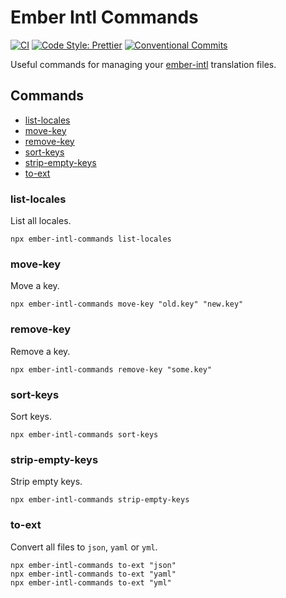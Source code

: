 # Ember Intl Commands

[![CI](https://github.com/bertdeblock/ember-intl-commands/workflows/CI/badge.svg)](https://github.com/bertdeblock/ember-intl-commands/actions?query=workflow%3ACI)
[![Code Style: Prettier](https://img.shields.io/badge/code_style-prettier-ff69b4.svg)](https://github.com/prettier/prettier)
[![Conventional Commits](https://img.shields.io/badge/Conventional%20Commits-1.0.0-yellow.svg)](https://conventionalcommits.org)

Useful commands for managing your [ember-intl](https://github.com/ember-intl/ember-intl) translation files.

## Commands

- [list-locales](#list-locales)
- [move-key](#move-key)
- [remove-key](#remove-key)
- [sort-keys](#sort-keys)
- [strip-empty-keys](#strip-empty-keys)
- [to-ext](#to-ext)

### list-locales

List all locales.

```shell
npx ember-intl-commands list-locales
```

### move-key

Move a key.

```shell
npx ember-intl-commands move-key "old.key" "new.key"
```

### remove-key

Remove a key.

```shell
npx ember-intl-commands remove-key "some.key"
```

### sort-keys

Sort keys.

```shell
npx ember-intl-commands sort-keys
```

### strip-empty-keys

Strip empty keys.

```shell
npx ember-intl-commands strip-empty-keys
```

### to-ext

Convert all files to `json`, `yaml` or `yml`.

```shell
npx ember-intl-commands to-ext "json"
npx ember-intl-commands to-ext "yaml"
npx ember-intl-commands to-ext "yml"
```
